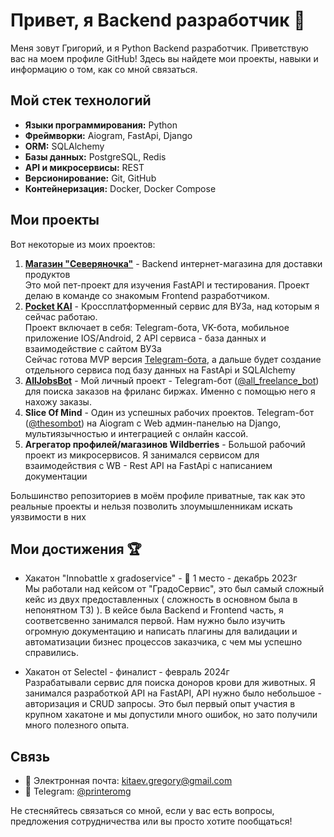 # Привет, я Backend разработчик 👋

Меня зовут Григорий, и я Python Backend разработчик. Приветствую вас на моем профиле GitHub! Здесь вы найдете мои проекты, навыки и информацию о том, как со мной связаться.

## Мой стек технологий
- **Языки программирования:** Python
- **Фреймворки:** Aiogram, FastApi, Django
- **ORM:** SQLAlchemy
- **Базы данных:** PostgreSQL, Redis
- **API и микросервисы:** REST
- **Версионирование:** Git, GitHub
- **Контейнеризация:** Docker, Docker Compose

## Мои проекты
Вот некоторые из моих проектов:

1. [**Магазин "Северяночка"**](https://github.com/PrinterOMG/SeveryanochkaBackend) - Backend интернет-магазина для доставки продуктов\
Это мой пет-проект для изучения FastAPI и тестирования. Проект делаю в команде со знакомым Frontend разработчиком.
2. [**Pocket KAI**](https://github.com/JudleTeam/KAI_Telegram_Bot) - Кроссплатформенный сервис для ВУЗа, над которым я сейчас работаю.\
Проект включает в себя: Telegram-бота, VK-бота, мобильное приложение IOS/Android, 2 API сервиса - база данных и взаимодействие с сайтом ВУЗа\
Сейчас готова MVP версия [Telegram-бота](https://t.me/kai_pup_beta_bot), а дальше будет создание отдельного сервиса под базу данных на FastApi и SQLAlchemy
3. [**AllJobsBot**](https://github.com/PrinterOMG/AllJobsBot) - Мой личный проект - Telegram-бот ([@all_freelance_bot](https://t.me/all_freelance_bot)) для поиска заказов на фриланс биржах. Именно с помощью него я нахожу заказы.
4. **Slice Of Mind** - Один из успешных рабочих проектов. Telegram-бот ([@thesombot](https://t.me/thesombot)) на Aiogram c Web админ-панелью на Django, мультиязычностью и интеграцией с онлайн кассой.
5. **Агрегатор профилей/магазинов Wildberries** - Большой рабочий проект из микросервисов. Я занимался сервисом для взаимодействия с WB - Rest API на FastApi с написанием документации

Большинство репозиториев в моём профиле приватные, так как это реальные проекты и нельзя позволить злоумышленникам искать уязвимости в них

## Мои достижения 🏆

* Хакатон "Innobattle x gradoservice" - 🥇 1 место - декабрь 2023г\
Мы работали над кейсом от "ГрадоСервис", это был самый сложный кейс из двух предоставленных ( сложность в основном была в непонятном ТЗ) ). В кейсе была Backend и Frontend часть, я соответсвенно занимался первой. Нам нужно было изучить огромную документацию и написать плагины для валидации и автоматизации бизнес процессов заказчика, с чем мы успешно справились.

* Хакатон от Selectel - финалист - февраль 2024г\
Разрабатывали сервис для поиска доноров крови для животных. Я занимался разработкой API на FastAPI, API нужно было небольшое - авторизация и CRUD запросы. Это был первый опыт участия в крупном хакатоне и мы допустили много ошибок, но зато получили много полезного опыта.

## Связь
- 📧 Электронная почта: [kitaev.gregory@gmail.com](mailto:kitaev.gregory@gmail.com)
- 📱 Telegram: [@printeromg](https://t.me/printeromg)

Не стесняйтесь связаться со мной, если у вас есть вопросы, предложения сотрудничества или вы просто хотите пообщаться!

